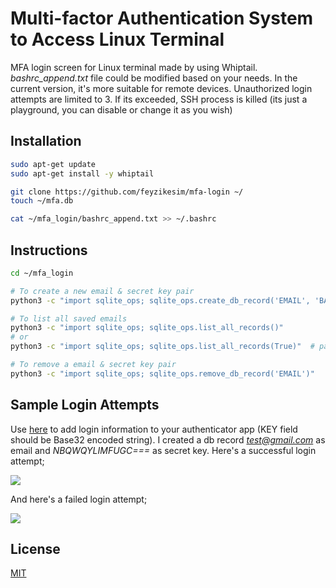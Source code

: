 # Multi-factor Authentication System to Access Linux Terminal

MFA login screen for Linux terminal made by using Whiptail. *bashrc_append.txt* file could be modified based on your needs. In the current version, it's more suitable for remote devices. Unauthorized login attempts are limited to 3. If its exceeded, SSH process is killed (its just a playground, you can disable or change it as you wish)

## Installation

```bash
sudo apt-get update
sudo apt-get install -y whiptail

git clone https://github.com/feyzikesim/mfa-login ~/
touch ~/mfa.db

cat ~/mfa_login/bashrc_append.txt >> ~/.bashrc
```

## Instructions
```bash
cd ~/mfa_login

# To create a new email & secret key pair
python3 -c "import sqlite_ops; sqlite_ops.create_db_record('EMAIL', 'BASE32 ENCODED STRING')"

# To list all saved emails
python3 -c "import sqlite_ops; sqlite_ops.list_all_records()"
# or
python3 -c "import sqlite_ops; sqlite_ops.list_all_records(True)"  # pass True to view emails with secret keys

# To remove a email & secret key pair
python3 -c "import sqlite_ops; sqlite_ops.remove_db_record('EMAIL')"
```

## Sample Login Attempts
Use [here](https://dan.hersam.com/tools/gen-qr-code.php) to add login information to your authenticator app (KEY field should be Base32 encoded string). I created a db record *test@gmail.com* as email and *NBQWQYLIMFUGC===* as secret key. Here's a successful login attempt;

![](https://github.com/feyzikesim/mfa_login/tree/main/pictures/successful_login.gif)

And here's a failed login attempt;

![](https://github.com/feyzikesim/mfa_login/tree/main/pictures/failed_login.gif)

## License

[MIT](https://choosealicense.com/licenses/mit/)
